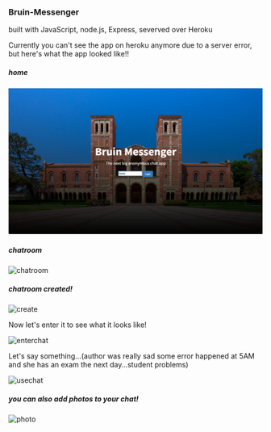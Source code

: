 ### Bruin-Messenger

built with JavaScript, node.js, Express, severved over Heroku 

Currently you can't see the app on heroku anymore due to a server error, but here's what the app looked like!!

##### home

![home](https://github.com/Astriddddzx/B-M/blob/master/screenshot/home.png) 




##### chatroom

![chatroom](/Users/AstirdWang/Desktop/myweb/project/B-M/screenshot/chatroom.png)





##### chatroom created!

![create](/Users/AstirdWang/Desktop/myweb/project/B-M/screenshot/create.png)



Now let's enter it to see what it looks like!

![enterchat](/Users/AstirdWang/Desktop/myweb/project/B-M/screenshot/enterchat.png)



Let's say something…(author was really sad some error happened at 5AM and she has an exam the next day…student problems)

![usechat](/Users/AstirdWang/Desktop/myweb/project/B-M/screenshot/usechat.png)



##### you can also add photos to your chat!

![photo](/Users/AstirdWang/Desktop/myweb/project/B-M/screenshot/photo.png)

